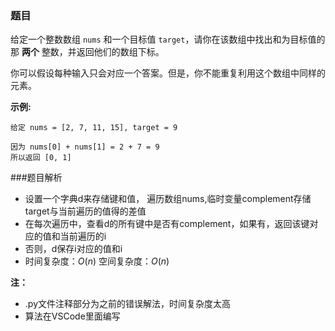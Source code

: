### 题目

给定一个整数数组 `nums` 和一个目标值 `target`，请你在该数组中找出和为目标值的那 **两个** 整数，并返回他们的数组下标。

你可以假设每种输入只会对应一个答案。但是，你不能重复利用这个数组中同样的元素。

**示例:**

```
给定 nums = [2, 7, 11, 15], target = 9

因为 nums[0] + nums[1] = 2 + 7 = 9
所以返回 [0, 1]
```
###题目解析
- 设置一个字典d来存储键和值， 遍历数组nums,临时变量complement存储target与当前遍历的值得的差值
- 在每次遍历中，查看d的所有键中是否有complement，如果有，返回该键对应的值和当前遍历的i
- 否则，d保存i对应的值和i
- 时间复杂度：$O(n)$ 空间复杂度：$O(n)$

**注：**
- .py文件注释部分为之前的错误解法，时间复杂度太高
- 算法在VSCode里面编写